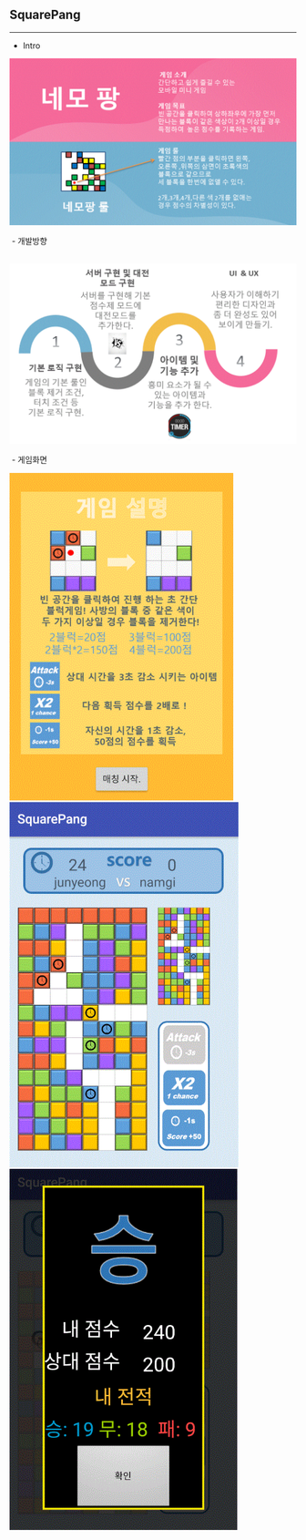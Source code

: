 ## SquarePang
---
  - Intro
  
  ![Alt Text](./readme_image/intro.GIF)

 
  
  - 개발방향
  
  ![Alt Text](./readme_image/way.GIF)
  
  - 게임화면
  
  ![Alt Text](./readme_image/1.GIF)
  ![Alt Text](./readme_image/2.GIF)
  ![Alt Text](./readme_image/3.GIF)
